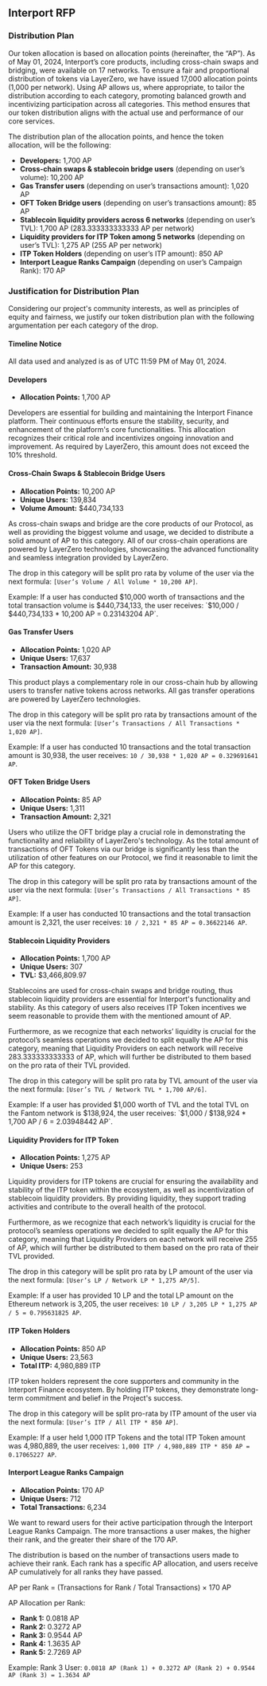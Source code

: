 ## Interport RFP

### Distribution Plan

Our token allocation is based on allocation points (hereinafter, the “AP”). As of May 01, 2024, Interport’s core products, including cross-chain swaps and bridging, were available on 17 networks. To ensure a fair and proportional distribution of tokens via LayerZero, we have issued 17,000 allocation points (1,000 per network). Using AP allows us, where appropriate, to tailor the distribution according to each category, promoting balanced growth and incentivizing participation across all categories. This method ensures that our token distribution aligns with the actual use and performance of our core services.

The distribution plan of the allocation points, and hence the token allocation, will be the following:
- **Developers:** 1,700 AP
- **Cross-chain swaps & stablecoin bridge users** (depending on user’s volume): 10,200 AP
- **Gas Transfer users** (depending on user’s transactions amount): 1,020 AP
- **OFT Token Bridge users** (depending on user’s transactions amount): 85 AP
- **Stablecoin liquidity providers across 6 networks** (depending on user’s TVL): 1,700 AP (283.333333333333 AP per network)
- **Liquidity providers for ITP Token among 5 networks** (depending on user’s TVL): 1,275 AP (255 AP per network)
- **ITP Token Holders** (depending on user’s ITP amount): 850 AP
- **Interport League Ranks Campaign** (depending on user’s Campaign Rank): 170 AP

### Justification for Distribution Plan

Considering our project's community interests, as well as principles of equity and fairness, we justify our token distribution plan with the following argumentation per each category of the drop.

#### Timeline Notice
All data used and analyzed is as of UTC 11:59 PM of May 01, 2024.

#### Developers
- **Allocation Points:** 1,700 AP

Developers are essential for building and maintaining the Interport Finance platform. Their continuous efforts ensure the stability, security, and enhancement of the platform's core functionalities. This allocation recognizes their critical role and incentivizes ongoing innovation and improvement. As required by LayerZero, this amount does not exceed the 10% threshold.

#### Cross-Chain Swaps & Stablecoin Bridge Users
- **Allocation Points:** 10,200 AP
- **Unique Users:** 139,834
- **Volume Amount:** $440,734,133

As cross-chain swaps and bridge are the core products of our Protocol, as well as providing the biggest volume and usage, we decided to distribute a solid amount of AP to this category. All of our cross-chain operations are powered by LayerZero technologies, showcasing the advanced functionality and seamless integration provided by LayerZero.

The drop in this category will be split pro rata by volume of the user via the next formula: `[User’s Volume / All Volume * 10,200 AP]`.

Example: If a user has conducted $10,000 worth of transactions and the total transaction volume is $440,734,133, the user receives: `$10,000 / $440,734,133 * 10,200 AP = 0.23143204 AP`.

#### Gas Transfer Users
- **Allocation Points:** 1,020 AP
- **Unique Users:** 17,637
- **Transaction Amount:** 30,938

This product plays a complementary role in our cross-chain hub by allowing users to transfer native tokens across networks. All gas transfer operations are powered by LayerZero technologies.

The drop in this category will be split pro rata by transactions amount of the user via the next formula: `[User’s Transactions / All Transactions * 1,020 AP]`.

Example: If a user has conducted 10 transactions and the total transaction amount is 30,938, the user receives: `10 / 30,938 * 1,020 AP = 0.329691641 AP`.

#### OFT Token Bridge Users
- **Allocation Points:** 85 AP
- **Unique Users:** 1,311
- **Transaction Amount:** 2,321

Users who utilize the OFT bridge play a crucial role in demonstrating the functionality and reliability of LayerZero's technology. As the total amount of transactions of OFT Tokens via our bridge is significantly less than the utilization of other features on our Protocol, we find it reasonable to limit the AP for this category.

The drop in this category will be split pro rata by transactions amount of the user via the next formula: `[User’s Transactions / All Transactions * 85 AP]`.

Example: If a user has conducted 10 transactions and the total transaction amount is 2,321, the user receives: `10 / 2,321 * 85 AP = 0.36622146 AP`.

#### Stablecoin Liquidity Providers
- **Allocation Points:** 1,700 AP
- **Unique Users:** 307
- **TVL:** $3,466,809.97

Stablecoins are used for cross-chain swaps and bridge routing, thus stablecoin liquidity providers are essential for Interport's functionality and stability. As this category of users also receives ITP Token incentives we seem reasonable to provide them with the mentioned amount of AP.

Furthermore, as we recognize that each networks’ liquidity is crucial for the protocol’s seamless operations we decided to split equally the AP for this category, meaning that Liquidity Providers on each network will receive 283.333333333333 of AP, which will further be distributed to them based on the pro rata of their TVL provided.

The drop in this category will be split pro rata by TVL amount of the user via the next formula: `[User’s TVL / Network TVL * 1,700 AP/6]`.

Example: If a user has provided $1,000 worth of TVL and the total TVL on the Fantom network is $138,924, the user receives: `$1,000 / $138,924 * 1,700 AP / 6 = 2.03948442 AP`.

#### Liquidity Providers for ITP Token
- **Allocation Points:** 1,275 AP
- **Unique Users:** 253

Liquidity providers for ITP tokens are crucial for ensuring the availability and stability of the ITP token within the ecosystem, as well as incentivization of stablecoin liquidity providers. By providing liquidity, they support trading activities and contribute to the overall health of the protocol.

Furthermore, as we recognize that each network’s liquidity is crucial for the protocol’s seamless operations we decided to split equally the AP for this category, meaning that Liquidity Providers on each network will receive 255 of AP, which will further be distributed to them based on the pro rata of their TVL provided.

The drop in this category will be split pro rata by LP amount of the user via the next formula: `[User’s LP / Network LP * 1,275 AP/5]`.

Example: If a user has provided 10 LP and the total LP amount on the Ethereum network is 3,205, the user receives: `10 LP / 3,205 LP * 1,275 AP / 5 = 0.795631825 AP`.

#### ITP Token Holders
- **Allocation Points:** 850 AP
- **Unique Users:** 23,563
- **Total ITP:** 4,980,889 ITP

ITP token holders represent the core supporters and community in the Interport Finance ecosystem. By holding ITP tokens, they demonstrate long-term commitment and belief in the Project's success.

The drop in this category will be split pro-rata by ITP amount of the user via the next formula: `[User’s ITP / All ITP * 850 AP]`.

Example: If a user held 1,000 ITP Tokens and the total ITP Token amount was 4,980,889, the user receives: `1,000 ITP / 4,980,889 ITP * 850 AP = 0.17065227 AP`.

#### Interport League Ranks Campaign
- **Allocation Points:** 170 AP
- **Unique Users:** 712
- **Total Transactions:** 6,234

We want to reward users for their active participation through the Interport League Ranks Campaign. The more transactions a user makes, the higher their rank, and the greater their share of the 170 AP.

The distribution is based on the number of transactions users made to achieve their rank. Each rank has a specific AP allocation, and users receive AP cumulatively for all ranks they have passed.

AP per Rank = (Transactions for Rank / Total Transactions) × 170 AP

AP Allocation per Rank:
- **Rank 1:** 0.0818 AP
- **Rank 2:** 0.3272 AP
- **Rank 3:** 0.9544 AP
- **Rank 4:** 1.3635 AP
- **Rank 5:** 2.7269 AP

Example: Rank 3 User: `0.0818 AP (Rank 1) + 0.3272 AP (Rank 2) + 0.9544 AP (Rank 3) = 1.3634 AP`
